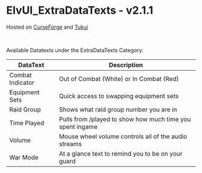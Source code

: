 # ElvUI_ExtraDataTexts - v2.1.1

Hosted on [CurseForge](https://www.curseforge.com/wow/addons/elvui_extradatatexts) and [Tukui](https://git.tukui.org/Caedis/ElvUI_ExtraDataTexts)


&nbsp; 

Available Datatexts under the ExtraDataTexts Category: 

| DataText | Description |
| ----------- | ----------- |
| Combat Indicator | Out of Combat (White) or In Combat (Red) |
| Equipment Sets | Quick access to swapping equipment sets | 
| Raid Group | Shows what raid group number you are in |
| Time Played | Pulls from /played to show how much time you spent ingame |
| Volume | Mouse wheel volume controls all of the audio streams  |
| War Mode | At a glance text to remind you to be on your guard |
